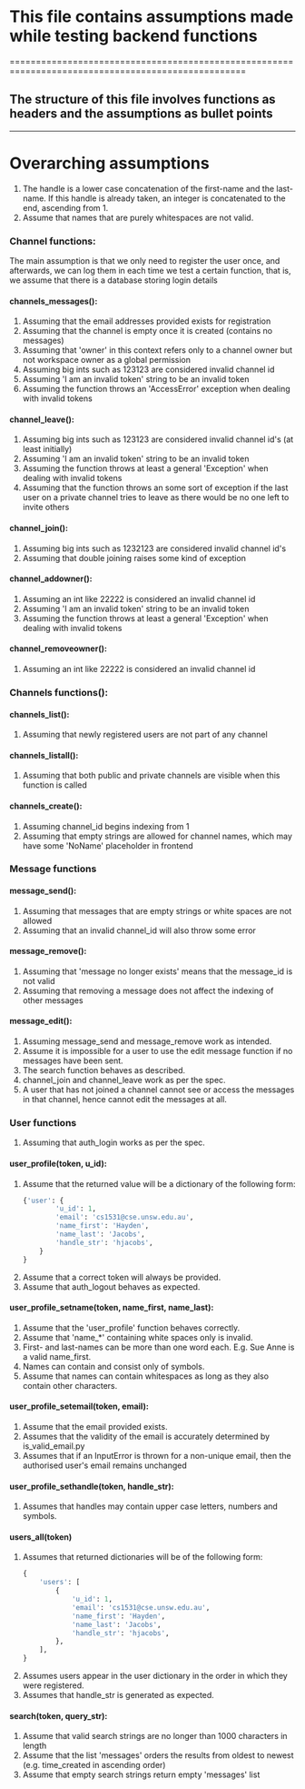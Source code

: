 # This file contains assumptions made while testing backend functions
===================================================================================================
## The structure of this file involves functions as headers and the assumptions as bullet points
---------------------------------------------------------------------------------------------------
# Overarching assumptions
1. The handle is a lower case concatenation of the first-name and the last-name. If this handle is already taken, an integer is concatenated to the end, ascending from 1.
2. Assume that names that are purely whitespaces are not valid.

### Channel functions:
The main assumption is that we only need to register the user once, and afterwards, we can log them in each time we test a certain function, that is, we assume that there is a database storing login details 

#### channels_messages():
1. Assuming that the email addresses provided exists for registration
2. Assuming that the channel is empty once it is created (contains no messages)
3. Assuming that 'owner' in this context refers only to a channel owner but not workspace owner as a global permission 
4. Assuming big ints such as 123123 are considered invalid channel id
5. Assuming 'I am an invalid token' string to be an invalid token
6. Assuming the function throws an 'AccessError' exception when dealing with invalid tokens

#### channel_leave():
1. Assuming big ints such as 123123 are considered invalid channel id's (at least initially)
2. Assuming 'I am an invalid token' string to be an invalid token
3. Assuming the function throws at least a general 'Exception' when dealing with invalid tokens
4. Assuming that the function throws an some sort of exception if the last user on a private channel tries to leave as there would be no one left to invite others

#### channel_join():
1. Assuming big ints such as 1232123 are considered invalid channel id's
2. Assuming that double joining raises some kind of exception

#### channel_addowner():
1. Assuming an int like 22222 is considered an invalid channel id
2. Assuming 'I am an invalid token' string to be an invalid token
3. Assuming the function throws at least a general 'Exception' when dealing with invalid tokens

#### channel_removeowner():
1. Assuming an int like 22222 is considered an invalid channel id

### Channels functions():

#### channels_list():
1. Assuming that newly registered users are not part of any channel

#### channels_listall():
1. Assuming that both public and private channels are visible when this function is called 

#### channels_create():
1. Assuming channel_id begins indexing from 1
2. Assuming that empty strings are allowed for channel names, which may have some 'NoName' placeholder in frontend

### Message functions 
#### message_send():
1. Assuming that messages that are empty strings or white spaces are not allowed
2. Assuming that an invalid channel_id will also throw some error

#### message_remove():
1. Assuming that 'message no longer exists' means that the message_id is not valid
2. Assuming that removing a message does not affect the indexing of other messages

#### message_edit():
1. Assuming message_send and message_remove work as intended.
2. Assume it is impossible for a user to use the edit message function if no messages have been sent.
3. The search function behaves as described.
4. channel_join and channel_leave work as per the spec.
5. A user that has not joined a channel cannot see or access the messages in that channel, hence cannot edit the messages at all.

### User functions
1. Assuming that auth_login works as per the spec.

#### user_profile(token, u_id):
1. Assume that the returned value will be a dictionary of the following form:
    ```python
	{'user': {
        	'u_id': 1,
        	'email': 'cs1531@cse.unsw.edu.au',
        	'name_first': 'Hayden',
        	'name_last': 'Jacobs',
        	'handle_str': 'hjacobs',
        }
    }
	```
2. Assume that a correct token will always be provided.
3. Assume that auth_logout behaves as expected.

#### user_profile_setname(token, name_first, name_last):
1. Assume that the 'user_profile' function behaves correctly.
2. Assume that 'name_*' containing white spaces only is invalid.
3. First- and last-names can be more than one word each. E.g. Sue Anne is a valid name_first.
4. Names can contain and consist only of symbols.
5. Assume that names can contain whitespaces as long as they also contain other characters.

#### user_profile_setemail(token, email):
1. Assume that the email provided exists.
2. Assumes that the validity of the email is accurately determined by is_valid_email.py
3. Assumes that if an InputError is thrown for a non-unique email, then the authorised user's email remains unchanged

#### user_profile_sethandle(token, handle_str):
1. Assumes that handles may contain upper case letters, numbers and symbols.

#### users_all(token)
1. Assumes that returned dictionaries will be of the following form:
	```python
	{
		'users': [
            {
                'u_id': 1,
                'email': 'cs1531@cse.unsw.edu.au',
                'name_first': 'Hayden',
                'name_last': 'Jacobs',
                'handle_str': 'hjacobs',
            },
        ],
    }
	```
2. Assumes users appear in the user dictionary in the order in which they were registered.
3. Assumes that handle_str is generated as expected.

#### search(token, query_str):
1. Assume that valid search strings are no longer than 1000 characters in length 
2. Assume that the list 'messages' orders the results from oldest to newest (e.g. time_created in ascending order) 
3. Assume that empty search strings return empty 'messages' list
